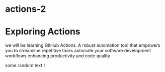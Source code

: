 # actions-2
# Exploring Actions
we will be learning GitHub Actions.
A robust automation tool that empowers you to streamline repetitive tasks
automate your software development workflows
enhancing productivity and code quality

some random text !